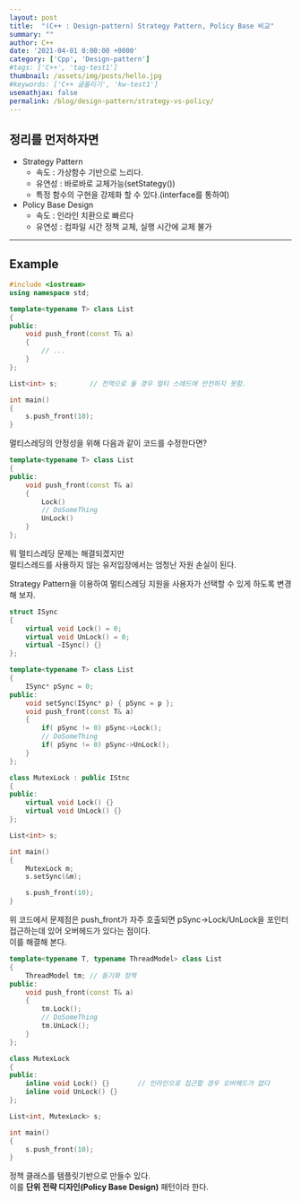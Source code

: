 ```yaml
---
layout: post
title:  "(C++ : Design-pattern) Strategy Pattern, Policy Base 비교"
summary: ""
author: C++
date: '2021-04-01 0:00:00 +0000'
category: ['Cpp', 'Design-pattern']
#tags: ['C++', 'tag-test1']
thumbnail: /assets/img/posts/hello.jpg
#keywords: ['C++ 글올리기', 'kw-test1']
usemathjax: false
permalink: /blog/design-pattern/strategy-vs-policy/
---
```


## 정리를 먼저하자면

* Strategy Pattern
    * 속도 : 가상함수 기반으로 느리다.
    * 유연성 : 바로바로 교체가능(setStategy())
    * 특정 함수의 구현을 강제화 할 수 있다.(interface를 통하여)
* Policy Base Design
    * 속도 : 인라인 치환으로 빠르다
    * 유연성 : 컴파일 시간 정책 교체, 실행 시간에 교체 불가

---

## Example

```cpp
#include <iostream>
using namespace std;

template<typename T> class List
{
public:
    void push_front(const T& a)
    {
        // ...
    }
};

List<int> s;        // 전역으로 둘 경우 멀티 스레드에 안전하지 못함.

int main()
{
    s.push_front(10);
}
```

멀티스레딩의 안정성을 위해 다음과 같이 코드를 수정한다면?

```cpp
template<typename T> class List
{
public:
    void push_front(const T& a)
    {
        Lock()
        // DoSomeThing
        UnLock()
    }
};
```

뭐 멀티스레딩 문제는 해결되겠지만<br>
멀티스레드를 사용하지 않는 유저입장에서는 엄청난 자원 손실이 된다.<br>

Strategy Pattern을 이용하여 멀티스레딩 지원을 사용자가 선택할 수 있게 하도록 변경해 보자.

```cpp
struct ISync
{
    virtual void Lock() = 0;
    virtual void UnLock() = 0;
    virtual ~ISync() {}
};

template<typename T> class List
{
    ISync* pSync = 0;
public:
    void setSync(ISync* p) { pSync = p };
    void push_front(const T& a)
    {
        if( pSync != 0) pSync->Lock();
        // DoSomeThing
        if( pSync != 0) pSync->UnLock();
    }
};

class MutexLock : public IStnc
{
public:
    virtual void Lock() {}
    virtual void UnLock() {}
};

List<int> s;

int main()
{
    MutexLock m;
    s.setSync(&m);

    s.push_front(10);
}
```

위 코드에서 문제점은 push_front가 자주 호출되면 pSync->Lock/UnLock을 포인터 접근하는데 있어 오버헤드가 있다는 점이다.<br>
이를 해결해 본다.<br>

```cpp
template<typename T, typename ThreadModel> class List
{
    ThreadModel tm; // 동기화 정책
public:
    void push_front(const T& a)
    {
        tm.Lock();
        // DoSomeThing
        tm.UnLock();
    }
};

class MutexLock
{
public:
    inline void Lock() {}       // 인라인으로 접근할 경우 오버헤드가 없다
    inline void UnLock() {}
};

List<int, MutexLock> s;

int main()
{
    s.push_front(10);
}
```

정책 클래스를 템플릿기반으로 만들수 있다.<br>
이를 **단위 전략 디자인(Policy Base Design)** 패턴이라 한다.